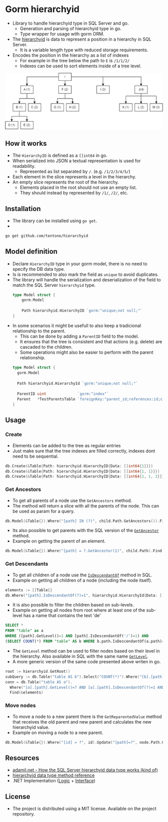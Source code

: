 # Gorm hierarchyid
 - Library to handle hierarchyid type in SQL Server and go.
   - Generation and parsing of hierarchyid type in go.
   - Type wrapper for usage with gorm ORM.
 - The [hierarchyid](https://learn.microsoft.com/en-us/sql/relational-databases/hierarchical-data-sql-server?view=sql-server-ver16) is data to represent a position in a hierarchy in SQL Server.
   - It is a variable length type with reduced storage requirements.
 - Encodes the position in the hierarchy as a list of indexes
   - For example in the tree below the path to `E` is `/1/1/2/`
   - Indexes can be used to sort elements inside of a tree level.
 
<img src="./readme/tree.png" width="600"/>

## How it works
 - The `HierarchyID` is defined as a `[]int64` in go.
 - When serialized into JSON a textual representation is used for readability.
   - Represented as list separated by `/`. (e.g. `/1/2/3/4/5/`)
 - Each element in the slice represents a level in the hierarchy.
 - An empty slice represents the root of the hierarchy.
   - Elements placed in the root should not use an empty list.
   - They should instead by represented by `/1/`, `/2/`, etc.

## Installation
 - The library can be installed using `go get`.
 - 
  ```bash
  go get github.com/tentone/hierarchyid
  ```

## Model definition
 - Declare `HierarchyID` type in your gorm model, there is no need to specify the DB data type.
 - Is is recommended to also mark the field as `unique` to avoid duplicates.
 - The library will handle the serialization and deserialization of the field to match the SQL Server `hierarchyid` type.
    ```go
    type Model struct {
        gorm.Model

        Path hierarchyid.HierarchyID `gorm:"unique;not null;"`
    }
    ```
 - In some scenarios it might be usefull to also keep a tradicional relationship to the parent.
   - This can be done by adding a `ParentID` field to the model.
   - It ensures that the tree is consistent and that actions (e.g. delete) are cascaded to the children.
   - Some operations might also be easier to perform with the parent relationship.
    ```go
    type Model struct {
      gorm.Model

      Path hierarchyid.HierarchyId `gorm:"unique;not null;"`

      ParentID uint              `gorm:"index"`
      Parent   *TestParentsTable `foreignKey:"parent_id;references:id;constraint:OnUpdate:NO ACTION,OnDelete:CASCADE;"`
    }
    ```

## Usage

### Create
 - Elements can be added to the tree as regular entries
 - Just make sure that the tree indexes are filled correctly, indexes dont need to be sequential.
  ```go
  db.Create(&Table{Path: hierarchyid.HierarchyID{Data: []int64{1}}})
  db.Create(&Table{Path: hierarchyid.HierarchyID{Data: []int64{1, 1}}})
  db.Create(&Table{Path: hierarchyid.HierarchyID{Data: []int64{1, 1, 2}}})
  ```

### Get Ancestors
 - To get all parents of a node use the `GetAncestors` method.
 - The method will return a slice with all the parents of the node. This can be used as param for a query.
  ```go
  db.Model(&Table{}).Where("[path] IN (?)", child.Path.GetAncestors()).Find(&parents)
  ```
 - Its also possible to get parents with the SQL version of the [`GetAncestor`](https://learn.microsoft.com/en-us/sql/t-sql/data-types/getancestor-database-engine?view=sql-server-ver16) method.
 - Example on getting the parent of an element.
  ```go
  db.Model(&Table{}).Where("[path] = ?.GetAncestor(1)", child.Path).Find(&parent)
  ```

### Get Descendants
 - To get all children of a node use the [`IsDescendantOf`](https://learn.microsoft.com/en-us/sql/t-sql/data-types/isdescendantof-database-engine?view=sql-server-ver16) method in SQL.
 - Example on getting all children of a node (including the node itself).
  ```go
  elements := []Table{}
  db.Where("[path].IsDescendantOf(?)=1", hierarchyid.HierarchyId{Data: []int64{1, 2}}).Find(&elements)
  ```
 - It is also possible to filter the children based on sub-levels.
 - Example on getting all nodes from root where at least one of the sub-level has a name that contains the text 'de'
  ```sql
  SELECT *
  FROM "table" as a
  WHERE ([path].GetLevel()=1 AND [path].IsDescendantOf('/')=1) AND
  (SELECT COUNT(*) FROM "table" AS b WHERE b.path.IsDescendantOf(a.path)=1 AND b.name LIKE '%de%')>0
  ```
 - The `GetLevel` method can be used to filter nodes based on their level in the hierarchy. Also available in SQL with the same name [`GetLevel`](https://learn.microsoft.com/en-us/sql/t-sql/data-types/getlevel-database-engine?view=sql-server-ver16).
 - A more generic version of the same code presented above writen in go.

  ```go
  root := hierarchyid.GetRoot()
  subQuery := db.Table("table AS b").Select("COUNT(*)").Where("[b].[path].IsDescendantOf([a].[path])=1 AND [b].[name] LIKE '%de%'")
  conn = db.Table("table AS a").
    Where("[a].[path].GetLevel()=? AND [a].[path].IsDescendantOf(?)=1 AND (?)>0", root.GetLevel()+1, root, subQuery).
    Find(&elements)
  ```


### Move nodes
 - To move a node to a new parent there is the `GetReparentedValue` method that receives the old parent and new parent and calculates the new hierarchyid value.
 - Example on moving a node to a new parent.
  ```go
  db.Model(&Table{}).Where("[id] = ?", id).Update("[path]=?", node.Path.GetReparentedValue(oldParent.Path, newParent.Path))
  ```

## Resources
 - [adamil.net - How the SQL Server hierarchyid data type works (kind of)](http://www.adammil.net/blog/v100_how_the_SQL_Server_hierarchyid_data_type_works_kind_of_.html)
 - [hierarchyid data type method reference](https://learn.microsoft.com/en-us/sql/t-sql/data-types/hierarchyid-data-type-method-reference?view=sql-server-ver16&redirectedfrom=MSDN)
  - .NET Implementation ([Logic](https://github.com/dotMorten/Microsoft.SqlServer.Types/tree/main/src/Microsoft.SqlServer.Types/SqlHierarchy) + [Interface](https://github.com/dotMorten/Microsoft.SqlServer.Types/blob/main/src/Microsoft.SqlServer.Types/SqlHierarchyId.cs))

## License
 - The project is distributed using a MIT license. Available on the project repository.
